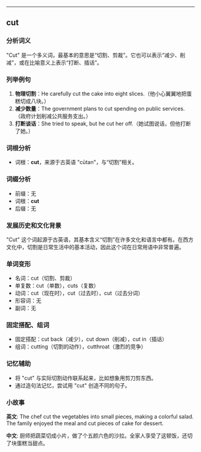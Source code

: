 
---------------
## cut
### 分析词义
"Cut" 是一个多义词，最基本的意思是“切割、剪裁”。它也可以表示“减少、削减”，或在比喻意义上表示“打断、插话”。

### 列举例句
1. **物理切割**：He carefully cut the cake into eight slices.（他小心翼翼地把蛋糕切成八块。）
2. **减少数量**：The government plans to cut spending on public services.（政府计划削减公共服务支出。）
3. **打断谈话**：She tried to speak, but he cut her off.（她试图说话，但他打断了她。）

### 词根分析
- 词根：**cut**，来源于古英语 "cūtan"，与“切割”相关。

### 词缀分析
- 前缀：无
- 词根：**cut**
- 后缀：无

### 发展历史和文化背景
"Cut" 这个词起源于古英语，其基本含义“切割”在许多文化和语言中都有。在西方文化中，切割是日常生活中的基本活动，因此这个词在日常用语中非常普遍。

### 单词变形
- 名词：cut（切割、剪裁）
- 单复数：cut（单数），cuts（复数）
- 动词：cut（现在时），cut（过去时），cut（过去分词）
- 形容词：无
- 副词：无

### 固定搭配、组词
- 固定搭配：cut back（减少），cut down（削减），cut in（插话）
- 组词：cutting（切割的动作），cutthroat（激烈的竞争）

### 记忆辅助
- 将 "cut" 与实际切割动作联系起来，比如想象用剪刀剪东西。
- 通过造句法记忆，尝试用 "cut" 创造不同的句子。

### 小故事
**英文**:
The chef cut the vegetables into small pieces, making a colorful salad. The family enjoyed the meal and cut pieces of cake for dessert.

**中文**:
厨师把蔬菜切成小片，做了个五颜六色的沙拉。全家人享受了这顿饭，还切了块蛋糕当甜点。

